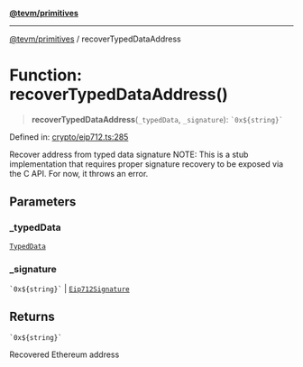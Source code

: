 [**@tevm/primitives**](../README.md)

***

[@tevm/primitives](../globals.md) / recoverTypedDataAddress

# Function: recoverTypedDataAddress()

> **recoverTypedDataAddress**(`_typedData`, `_signature`): `` `0x${string}` ``

Defined in: [crypto/eip712.ts:285](https://github.com/evmts/primitives/blob/main/src/crypto/eip712.ts#L285)

Recover address from typed data signature
NOTE: This is a stub implementation that requires proper signature recovery
to be exposed via the C API. For now, it throws an error.

## Parameters

### \_typedData

[`TypedData`](../interfaces/TypedData.md)

### \_signature

`` `0x${string}` `` | [`Eip712Signature`](../type-aliases/Eip712Signature.md)

## Returns

`` `0x${string}` ``

Recovered Ethereum address
